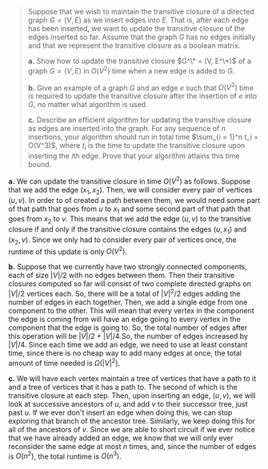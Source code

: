 > Suppose that we wish to maintain the transitive closure of a directed graph $G = (V, E)$ as we insert edges into $E$. That is, after each edge has been inserted, we want to update the transitive closure of the edges inserted so far. Assume that the graph $G$ has no edges initially and that we represent the transitive closure as a boolean matrix.
>
> **a.** Show how to update the transitive closure $G^\* = (V, E^\*)$ of a graph $G = (V, E)$ in $O(V^2)$ time when a new edge is added to $G$.
>
> **b.** Give an example of a graph $G$ and an edge $e$ such that $\Omega(V^2)$ time is required to update the transitive closure after the insertion of $e$ into $G$, no matter what algorithm is used.
>
> **c.** Describe an efficient algorithm for updating the transitive closure as edges are inserted into the graph. For any sequence of $n$ insertions, your algorithm should run in total time $\sum_{i = 1}^n t_i = O(V^3)$, where $t_i$ is the time to update the transitive closure upon inserting the $i$th edge. Prove that your algorithm attains this time bound.

**a.** We can update the transitive closure in time $O(V^2)$ as follows. Suppose that we add the edge $(x_1, x_2)$. Then, we will consider every pair of vertices $(u, v)$. In order to of created a path between them, we would need some part of that path that goes from $u$ to $x_1$ and some second part of that path that goes from $x_2$ to $v$. This means that we add the edge $(u, v)$ to the transitive closure if and only if the transitive closure contains the edges $(u, x_1)$ and $(x_2, v)$. Since we only had to consider every pair of vertices once, the runtime of this update is only $O(V^2)$.

**b.** Suppose that we currently have two strongly connected components, each of size $|V| / 2$ with no edges between them. Then their transitive closures computed so far will consist of two complete directed graphs on $|V| / 2$ vertices each. So, there will be a total of $|V|^2 / 2$ edges adding the number of edges in each together. Then, we add a single edge from one component to the other. This will mean that every vertex in the component the edge is coming from will have an edge going to every vertex in the component that the edge is going to. So, the total number of edges after this operation will be $|V| / 2 + |V| / 4$ So, the number of edges increased by $|V| / 4$. Since each time we add an edge, we need to use at least constant time, since there is no cheap way to add many edges at once, the total amount of time needed is $\Omega(|V|^2)$.

**c.** We will have each vertex maintain a tree of vertices that have a path to it and a tree of vertices that it has a path to. The second of which is the transitive closure at each step. Then, upon inserting an edge, $(u, v)$, we will look at successive ancestors of $u$, and add $v$ to their successor tree, just past $u$. If we ever don't insert an edge when doing this, we can stop exploring that branch of the ancestor tree. Similarly, we keep doing this for all of the ancestors of $v$. Since we are able to short circuit if we ever notice that we have already added an edge, we know that we will only ever reconsider the same edge at most $n$ times, and, since the number of edges is $O(n^2)$, the total runtime is $O(n^3)$.

